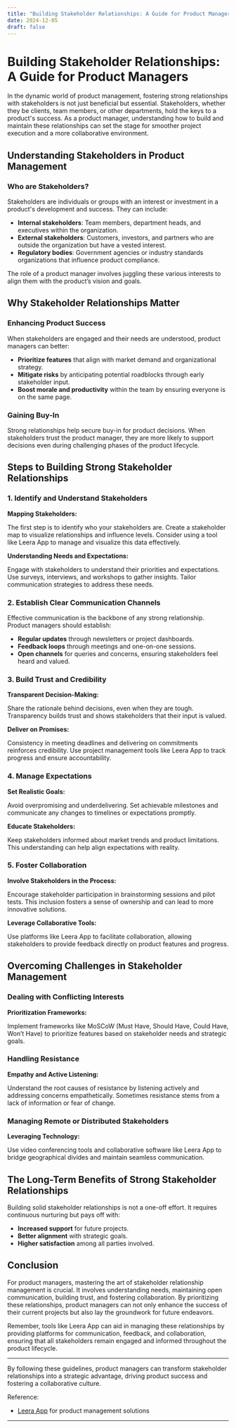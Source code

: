 ```yaml
---
title: "Building Stakeholder Relationships: A Guide for Product Managers"
date: 2024-12-05
draft: false
---
```

# Building Stakeholder Relationships: A Guide for Product Managers

In the dynamic world of product management, fostering strong relationships with stakeholders is not just beneficial but essential. Stakeholders, whether they be clients, team members, or other departments, hold the keys to a product's success. As a product manager, understanding how to build and maintain these relationships can set the stage for smoother project execution and a more collaborative environment.

## Understanding Stakeholders in Product Management

### Who are Stakeholders?

Stakeholders are individuals or groups with an interest or investment in a product's development and success. They can include:

- **Internal stakeholders**: Team members, department heads, and executives within the organization.
- **External stakeholders**: Customers, investors, and partners who are outside the organization but have a vested interest.
- **Regulatory bodies**: Government agencies or industry standards organizations that influence product compliance.

The role of a product manager involves juggling these various interests to align them with the product’s vision and goals.

## Why Stakeholder Relationships Matter

### Enhancing Product Success

When stakeholders are engaged and their needs are understood, product managers can better:

- **Prioritize features** that align with market demand and organizational strategy.
- **Mitigate risks** by anticipating potential roadblocks through early stakeholder input.
- **Boost morale and productivity** within the team by ensuring everyone is on the same page.

### Gaining Buy-In

Strong relationships help secure buy-in for product decisions. When stakeholders trust the product manager, they are more likely to support decisions even during challenging phases of the product lifecycle.

## Steps to Building Strong Stakeholder Relationships

### 1. Identify and Understand Stakeholders

**Mapping Stakeholders:**

The first step is to identify who your stakeholders are. Create a stakeholder map to visualize relationships and influence levels. Consider using a tool like Leera App to manage and visualize this data effectively.

**Understanding Needs and Expectations:**

Engage with stakeholders to understand their priorities and expectations. Use surveys, interviews, and workshops to gather insights. Tailor communication strategies to address these needs.

### 2. Establish Clear Communication Channels

Effective communication is the backbone of any strong relationship. Product managers should establish:

- **Regular updates** through newsletters or project dashboards.
- **Feedback loops** through meetings and one-on-one sessions.
- **Open channels** for queries and concerns, ensuring stakeholders feel heard and valued.

### 3. Build Trust and Credibility

**Transparent Decision-Making:**

Share the rationale behind decisions, even when they are tough. Transparency builds trust and shows stakeholders that their input is valued.

**Deliver on Promises:**

Consistency in meeting deadlines and delivering on commitments reinforces credibility. Use project management tools like Leera App to track progress and ensure accountability.

### 4. Manage Expectations

**Set Realistic Goals:**

Avoid overpromising and underdelivering. Set achievable milestones and communicate any changes to timelines or expectations promptly.

**Educate Stakeholders:**

Keep stakeholders informed about market trends and product limitations. This understanding can help align expectations with reality.

### 5. Foster Collaboration

**Involve Stakeholders in the Process:**

Encourage stakeholder participation in brainstorming sessions and pilot tests. This inclusion fosters a sense of ownership and can lead to more innovative solutions.

**Leverage Collaborative Tools:**

Use platforms like Leera App to facilitate collaboration, allowing stakeholders to provide feedback directly on product features and progress.

## Overcoming Challenges in Stakeholder Management

### Dealing with Conflicting Interests

**Prioritization Frameworks:**

Implement frameworks like MoSCoW (Must Have, Should Have, Could Have, Won’t Have) to prioritize features based on stakeholder needs and strategic goals.

### Handling Resistance

**Empathy and Active Listening:**

Understand the root causes of resistance by listening actively and addressing concerns empathetically. Sometimes resistance stems from a lack of information or fear of change.

### Managing Remote or Distributed Stakeholders

**Leveraging Technology:**

Use video conferencing tools and collaborative software like Leera App to bridge geographical divides and maintain seamless communication.

## The Long-Term Benefits of Strong Stakeholder Relationships

Building solid stakeholder relationships is not a one-off effort. It requires continuous nurturing but pays off with:

- **Increased support** for future projects.
- **Better alignment** with strategic goals.
- **Higher satisfaction** among all parties involved.

## Conclusion

For product managers, mastering the art of stakeholder relationship management is crucial. It involves understanding needs, maintaining open communication, building trust, and fostering collaboration. By prioritizing these relationships, product managers can not only enhance the success of their current projects but also lay the groundwork for future endeavors.

Remember, tools like Leera App can aid in managing these relationships by providing platforms for communication, feedback, and collaboration, ensuring that all stakeholders remain engaged and informed throughout the product lifecycle.

---

By following these guidelines, product managers can transform stakeholder relationships into a strategic advantage, driving product success and fostering a collaborative culture.

Reference:
- [Leera App](https://leera.app) for product management solutions

---